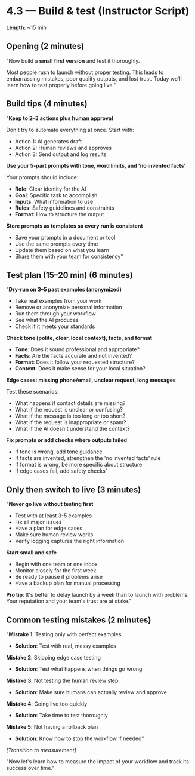 # 4.3 — Build & test (Instructor Script)

**Length:** ~15 min

## Opening (2 minutes)

"Now build a **small first version** and test it thoroughly.

Most people rush to launch without proper testing. This leads to embarrassing mistakes, poor quality outputs, and lost trust. Today we'll learn how to test properly before going live."

## Build tips (4 minutes)

"**Keep to 2–3 actions plus human approval**

Don't try to automate everything at once. Start with:

- Action 1: AI generates draft
- Action 2: Human reviews and approves
- Action 3: Send output and log results

**Use your 5-part prompts with tone, word limits, and 'no invented facts'**

Your prompts should include:

- **Role**: Clear identity for the AI
- **Goal**: Specific task to accomplish
- **Inputs**: What information to use
- **Rules**: Safety guidelines and constraints
- **Format**: How to structure the output

**Store prompts as templates so every run is consistent**

- Save your prompts in a document or tool
- Use the same prompts every time
- Update them based on what you learn
- Share them with your team for consistency"

## Test plan (15–20 min) (6 minutes)

"**Dry-run on 3–5 past examples (anonymized)**

- Take real examples from your work
- Remove or anonymize personal information
- Run them through your workflow
- See what the AI produces
- Check if it meets your standards

**Check tone (polite, clear, local context), facts, and format**

- **Tone**: Does it sound professional and appropriate?
- **Facts**: Are the facts accurate and not invented?
- **Format**: Does it follow your requested structure?
- **Context**: Does it make sense for your local situation?

**Edge cases: missing phone/email, unclear request, long messages**

Test these scenarios:

- What happens if contact details are missing?
- What if the request is unclear or confusing?
- What if the message is too long or too short?
- What if the request is inappropriate or spam?
- What if the AI doesn't understand the context?

**Fix prompts or add checks where outputs failed**

- If tone is wrong, add tone guidance
- If facts are invented, strengthen the 'no invented facts' rule
- If format is wrong, be more specific about structure
- If edge cases fail, add safety checks"

## Only then switch to live (3 minutes)

"**Never go live without testing first**

- Test with at least 3-5 examples
- Fix all major issues
- Have a plan for edge cases
- Make sure human review works
- Verify logging captures the right information

**Start small and safe**

- Begin with one team or one inbox
- Monitor closely for the first week
- Be ready to pause if problems arise
- Have a backup plan for manual processing

**Pro tip**: It's better to delay launch by a week than to launch with problems. Your reputation and your team's trust are at stake."

## Common testing mistakes (2 minutes)

"**Mistake 1**: Testing only with perfect examples

- **Solution**: Test with real, messy examples

**Mistake 2**: Skipping edge case testing

- **Solution**: Test what happens when things go wrong

**Mistake 3**: Not testing the human review step

- **Solution**: Make sure humans can actually review and approve

**Mistake 4**: Going live too quickly

- **Solution**: Take time to test thoroughly

**Mistake 5**: Not having a rollback plan

- **Solution**: Know how to stop the workflow if needed"

_[Transition to measurement]_

"Now let's learn how to measure the impact of your workflow and track its success over time."
